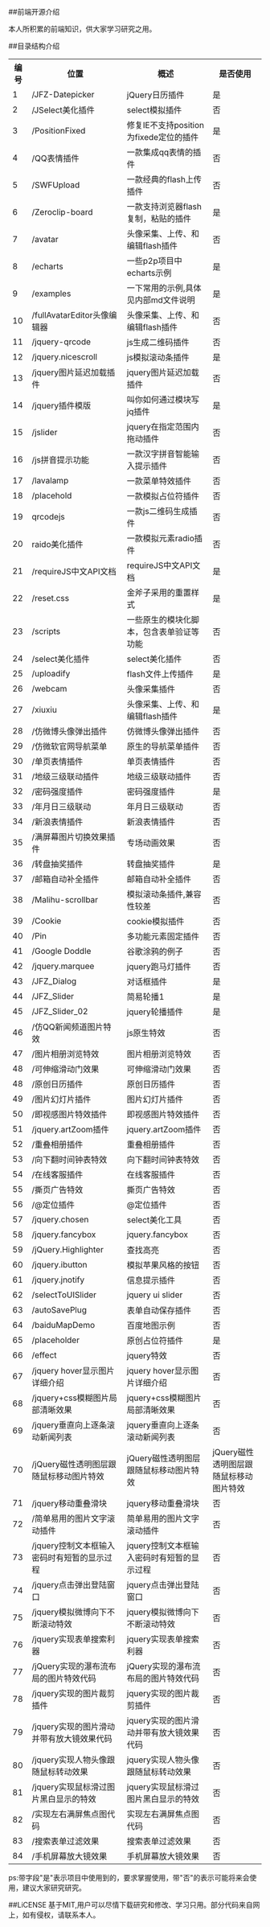 ##前端开源介绍

本人所积累的前端知识，供大家学习研究之用。

##目录结构介绍
<table>
    <tr>
        <th>编号</th>
        <th>位置</th>
        <th>概述</th>
        <th>是否使用</th>
    </tr>
    <tr>
        <td>1</td>
        <td>/JFZ-Datepicker</td>
        <td>jQuery日历插件</td>
        <td>是</td>
    </tr>
    <tr>
        <td>2</td>
        <td>/JSelect美化插件</td>
        <td>select模拟插件</td>
        <td>否</td>
    </tr>
    <tr>
        <td>3</td>
        <td>/PositionFixed</td>
        <td>修复IE不支持position为fixede定位的插件</td>
        <td>是</td>
    </tr>
    <tr>
        <td>4</td>
        <td>/QQ表情插件</td>
        <td>一款集成qq表情的插件</td>
        <td>否</td>
    </tr>
    <tr>
        <td>5</td>
        <td>/SWFUpload</td>
        <td>一款经典的flash上传插件</td>
        <td>否</td>
    </tr>
    <tr>
        <td>6</td>
        <td>/Zeroclip-board</td>
        <td>一款支持浏览器flash复制，粘贴的插件</td>
        <td>是</td>
    </tr>
    <tr>
        <td>7</td>
        <td>/avatar</td>
        <td>头像采集、上传、和编辑flash插件</td>
        <td>否</td>
    </tr>
    <tr>
        <td>8</td>
        <td>/echarts</td>
        <td>一些p2p项目中echarts示例</td>
        <td>是</td>
    </tr>
    <tr>
        <td>9</td>
        <td>/examples</td>
        <td>一下常用的示例,具体见内部md文件说明</td>
        <td>是</td>
    </tr>
    <tr>
        <td>10</td>
        <td>/fullAvatarEditor头像编辑器</td>
        <td>头像采集、上传、和编辑flash插件</td>
        <td>否</td>
    </tr>
    <tr>
        <td>11</td>
        <td>/jquery-qrcode</td>
        <td>js生成二维码插件</td>
        <td>否</td>
    </tr>
    <tr>
        <td>12</td>
        <td>/jquery.nicescroll</td>
        <td>js模拟滚动条插件</td>
        <td>是</td>
    </tr>
    <tr>
        <td>13</td>
        <td>/jquery图片延迟加载插件</td>
        <td>jquery图片延迟加载插件</td>
        <td>否</td>
    </tr>
    <tr>
        <td>14</td>
        <td>/jquery插件模版</td>
        <td>叫你如何通过模块写jq插件</td>
        <td>是</td>
    </tr>
    <tr>
        <td>15</td>
        <td>/jslider</td>
        <td>jquery在指定范围内拖动插件</td>
        <td>否</td>
    </tr>
    <tr>
        <td>16</td>
        <td>/js拼音提示功能</td>
        <td>一款汉字拼音智能输入提示插件</td>
        <td>否</td>
    </tr>
    <tr>
        <td>17</td>
        <td>/lavalamp</td>
        <td>一款菜单特效插件</td>
        <td>否</td>
    </tr>                            
    <tr>
        <td>18</td>
        <td>/placehold</td>
        <td>一款模拟占位符插件</td>
        <td>否</td>
    </tr>               
    <tr>
        <td>19</td>
        <td>qrcodejs</td>
        <td>一款js二维码生成插件</td>
        <td>否</td>
    </tr>
    <tr>
        <td>20</td>
        <td>raido美化插件</td>
        <td>一款模拟元素radio插件</td>
        <td>否</td>
    </tr>
    <tr>
        <td>21</td>
        <td>/requireJS中文API文档</td>
        <td>requireJS中文API文档</td>
        <td>是</td>
    </tr>
    <tr>
        <td>22</td>
        <td>/reset.css</td>
        <td>金斧子采用的重置样式</td>
        <td>是</td>
    </tr>
    <tr>
        <td>23</td>
        <td>/scripts</td>
        <td>一些原生的模块化脚本，包含表单验证等功能</td>
        <td>否</td>
    </tr>
    <tr>
        <td>24</td>
        <td>/select美化插件</td>
        <td>select美化插件</td>
        <td>否</td>
    </tr>                    
    <tr>
        <td>25</td>
        <td>/uploadify</td>
        <td>flash文件上传插件</td>
        <td>是</td>
    </tr>                
    <tr>
        <td>26</td>
        <td>/webcam</td>
        <td>头像采集插件</td>
        <td>否</td>
    </tr> 
    <tr>
        <td>27</td>
        <td>/xiuxiu</td>
        <td>头像采集、上传、和编辑flash插件</td>
        <td>是</td>
    </tr>
    <tr>
        <td>28</td>
        <td>/仿微博头像弹出插件</td>
        <td>仿微博头像弹出插件</td>
        <td>否</td>
    </tr>
    <tr>
        <td>29</td>
        <td>/仿微软官网导航菜单</td>
        <td>原生的导航菜单插件</td>
        <td>否</td>
    </tr>
    <tr>
        <td>30</td>
        <td>/单页表情插件</td>
        <td>单页表情插件</td>
        <td>否</td>
    </tr>
    <tr>
        <td>31</td>
        <td>/地级三级联动插件</td>
        <td>地级三级联动插件</td>
        <td>否</td>
    </tr>
    <tr>
        <td>32</td>
        <td>/密码强度插件</td>
        <td>密码强度插件</td>
        <td>是</td>
    </tr>
    <tr>
        <td>33</td>
        <td>/年月日三级联动</td>
        <td>年月日三级联动</td>
        <td>否</td>
    </tr>
    <tr>
        <td>34</td>
        <td>/新浪表情插件</td>
        <td>新浪表情插件</td>
        <td>否</td>
    </tr>
    <tr>
        <td>35</td>
        <td>/满屏幕图片切换效果插件</td>
        <td>专场动画效果</td>
        <td>否</td>
    </tr>      
    <tr>
        <td>36</td>
        <td>/转盘抽奖插件</td>
        <td>转盘抽奖插件</td>
        <td>是</td>
    </tr>         
    <tr>
        <td>37</td>
        <td>/邮箱自动补全插件</td>
        <td>邮箱自动补全插件</td>
        <td>否</td>
    </tr> 
    <tr>
        <td>38</td>
        <td>/Malihu-scrollbar</td>
        <td>模拟滚动条插件,兼容性较差</td>
        <td>否</td>
    </tr> 
    <tr>
        <td>39</td>
        <td>/Cookie</td>
        <td>cookie模拟插件</td>
        <td>否</td>
    </tr> 
    </tr> 
    <tr>
        <td>40</td>
        <td>/Pin</td>
        <td>多功能元素固定插件</td>
        <td>否</td>
    </tr> 
	<tr>
		<td>41</td>
		<td>/Google Doddle</td>
		<td>谷歌涂鸦的例子</td>
		<td>否</td>
	</tr>
	<tr>
		<td>42</td>
		<td>/jquery.marquee</td>
		<td>jquery跑马灯插件</td>
		<td>否</td>
	</tr>
    <tr>
        <td>43</td>
        <td>/JFZ_Dialog</td>
        <td>对话框插件</td>
        <td>是</td>
    </tr>
    <tr>
        <td>44</td>
        <td>/JFZ_Slider</td>
        <td>简易轮播1</td>
        <td>是</td>
    </tr>
    <tr>
        <td>45</td>
        <td>/JFZ_Slider_02</td>
        <td>jquery轮播插件</td>
        <td>是</td>
    </tr>
    <tr>
        <td>46</td>
        <td>/仿QQ新闻频道图片特效</td>
        <td>js原生特效</td>
        <td>否</td>
    </tr>
    <tr>
        <td>47</td>
        <td>/图片相册浏览特效</td>
        <td>图片相册浏览特效</td>
        <td>否</td>
    </tr>
    <tr>
        <td>48</td>
        <td>/可伸缩滑动门效果</td>
        <td>可伸缩滑动门效果</td>
        <td>否</td>
    </tr>
    <tr>
        <td>48</td>
        <td>/原创日历插件</td>
        <td>原创日历插件</td>
        <td>否</td>
    </tr>
    <tr>
        <td>49</td>
        <td>/图片幻灯片插件</td>
        <td>图片幻灯片插件</td>
        <td>否</td>
    </tr>
    <tr>
        <td>50</td>
        <td>/即视感图片特效插件</td>
        <td>即视感图片特效插件</td>
        <td>否</td>
    </tr>
    <tr>
        <td>51</td>
        <td>/jquery.artZoom插件</td>
        <td>jquery.artZoom插件</td>
        <td>否</td>
    </tr>
     <tr>
        <td>52</td>
        <td>/重叠相册插件</td>
        <td>重叠相册插件</td>
        <td>否</td>
    </tr>
     <tr>
        <td>53</td>
        <td>/向下翻时间钟表特效</td>
        <td>向下翻时间钟表特效</td>
        <td>否</td>
    </tr>
     <tr>
        <td>54</td>
        <td>/在线客服插件</td>
        <td>在线客服插件</td>
        <td>否</td>
    </tr>
    <tr>
        <td>55</td>
        <td>/撕页广告特效</td>
        <td>撕页广告特效</td>
        <td>否</td>
    </tr>
    <tr>
        <td>56</td>
        <td>/@定位插件</td>
        <td>@定位插件</td>
        <td>否</td>
    </tr>
    <tr>
        <td>57</td>
        <td>/jquery.chosen</td>
        <td>select美化工具</td>
        <td>否</td>
    </tr>
    <tr>
        <td>58</td>
        <td>/jquery.fancybox</td>
        <td>jquery.fancybox</td>
        <td>否</td>
    </tr>
    <tr>
        <td>59</td>
        <td>/jQuery.Highlighter</td>
        <td>查找高亮</td>
        <td>否</td>
    </tr>
    <tr>
        <td>60</td>
        <td>/jquery.ibutton</td>
        <td>模拟苹果风格的按钮</td>
        <td>否</td>
    </tr>
    <tr>
        <td>61</td>
        <td>/jquery.jnotify</td>
        <td>信息提示插件</td>
        <td>否</td>
    </tr>
    <tr>
        <td>62</td>
        <td>/selectToUISlider</td>
        <td>jquery ui slider</td>
        <td>否</td>
    </tr>
    <tr>
        <td>63</td>
        <td>/autoSavePlug</td>
        <td>表单自动保存插件</td>
        <td>否</td>
    </tr>
    <tr>
        <td>64</td>
        <td>/baiduMapDemo</td>
        <td>百度地图示例</td>
        <td>否</td>
    </tr>
    <tr>
        <td>65</td>
        <td>/placeholder</td>
        <td>原创占位符插件</td>
        <td>是</td>
    </tr>
    <tr>
        <td>66</td>
        <td>/effect</td>
        <td>jquery特效</td>
        <td>否</td>
    </tr>
    <tr>
        <td>67</td>
        <td>/jquery hover显示图片详细介绍</td>
        <td>jquery hover显示图片详细介绍</td>
        <td>否</td>
    </tr>
    <tr>
        <td>68</td>
        <td>/jquery+css模糊图片局部清晰效果</td>
        <td>jquery+css模糊图片局部清晰效果</td>
        <td>否</td>
    </tr>
    <tr>
        <td>69</td>
        <td>/jquery垂直向上逐条滚动新闻列表</td>
        <td>jquery垂直向上逐条滚动新闻列表</td>
        <td>否</td>
    </tr>
    <tr>
        <td>70</td>
        <td>/jQuery磁性透明图层跟随鼠标移动图片特效</td>
        <td>jQuery磁性透明图层跟随鼠标移动图片特效</td>
        <td>jQuery磁性透明图层跟随鼠标移动图片特效</td>
    </tr>
    <tr>
        <td>71</td>
        <td>/jquery移动重叠滑块</td>
        <td>jquery移动重叠滑块</td>
        <td>否</td>
    </tr>
    <tr>
        <td>72</td>
        <td>/简单易用的图片文字滚动插件</td>
        <td>简单易用的图片文字滚动插件</td>
        <td>否</td>
    </tr>
    <tr>
        <td>73</td>
        <td>/jquery控制文本框输入密码时有短暂的显示过程</td>
        <td>jquery控制文本框输入密码时有短暂的显示过程</td>
        <td>否</td>
    </tr>
    <tr>
        <td>74</td>
        <td>/jquery点击弹出登陆窗口</td>
        <td>jquery点击弹出登陆窗口</td>
        <td>否</td>
    </tr>
    <tr>
        <td>75</td>
        <td>/jquery模拟微博向下不断滚动特效</td>
        <td>jquery模拟微博向下不断滚动特效</td>
        <td>否</td>
    </tr>
    <tr>
        <td>76</td>
        <td>/jquery实现表单搜索利器</td>
        <td>jquery实现表单搜索利器</td>
        <td>否</td>
    </tr>
    <tr>
        <td>77</td>
        <td>/jQuery实现的瀑布流布局的图片特效代码</td>
        <td>jQuery实现的瀑布流布局的图片特效代码</td>
        <td>否</td>
    </tr>
    <tr>
        <td>78</td>
        <td>/jquery实现的图片裁剪插件</td>
        <td>jquery实现的图片裁剪插件</td>
        <td>否</td>
    </tr>
    <tr>
        <td>79</td>
        <td>/jquery实现的图片滑动并带有放大镜效果代码</td>
        <td>jquery实现的图片滑动并带有放大镜效果代码</td>
        <td>否</td>
    </tr>
    <tr>
        <td>80</td>
        <td>/jquery实现人物头像跟随鼠标转动效果</td>
        <td>jquery实现人物头像跟随鼠标转动效果</td>
        <td>否</td>
    </tr>
    <tr>
        <td>81</td>
        <td>/jquery实现鼠标滑过图片黑白显示的特效</td>
        <td>jquery实现鼠标滑过图片黑白显示的特效</td>
        <td>否</td>
    </tr>
    <tr>
        <td>82</td>
        <td>/实现左右满屏焦点图代码</td>
        <td>实现左右满屏焦点图代码</td>
        <td>否</td>
    </tr>
    <tr>
        <td>83</td>
        <td>/搜索表单过滤效果</td>
        <td>搜索表单过滤效果</td>
        <td>否</td>
    </tr>
    <tr>
        <td>84</td>
        <td>/手机屏幕放大镜效果</td>
        <td>手机屏幕放大镜效果</td>
        <td>否</td>
    </tr>
    <!-- 
    <tr>
        <td></td>
        <td></td>
        <td></td>
        <td></td>
    </tr>
    <tr>
        <td></td>
        <td></td>
        <td></td>
        <td></td>
    </tr>
    <tr>
        <td></td>
        <td></td>
        <td></td>
        <td></td>
    </tr> -->
</table>
ps:带字段"是"表示项目中使用到的，要求掌握使用，带"否"的表示可能将来会使用，建议大家研究研究。

##LiCENSE
基于MIT,用户可以尽情下载研究和修改、学习只用。部分代码来自网上，如有侵权，请联系本人。
